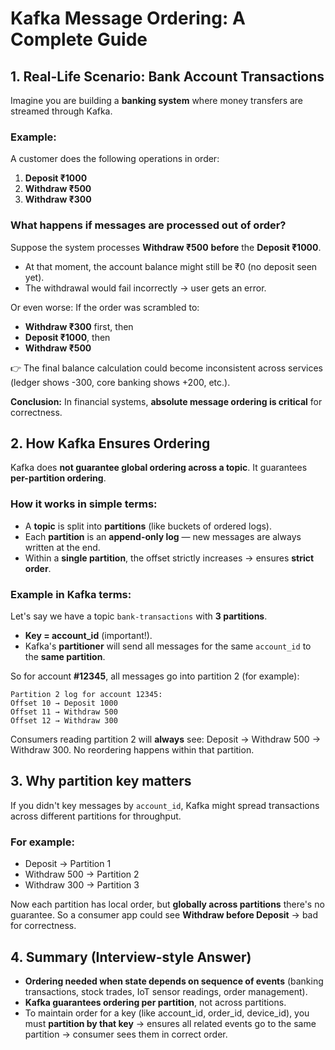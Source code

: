# Kafka Message Ordering: A Complete Guide

## 1. Real-Life Scenario: Bank Account Transactions

Imagine you are building a **banking system** where money transfers are streamed through Kafka.

### Example:
A customer does the following operations in order:
1. **Deposit ₹1000**
2. **Withdraw ₹500**
3. **Withdraw ₹300**

### What happens if messages are processed out of order?

Suppose the system processes **Withdraw ₹500** **before** the **Deposit ₹1000**.
- At that moment, the account balance might still be ₹0 (no deposit seen yet).
- The withdrawal would fail incorrectly → user gets an error.

Or even worse: If the order was scrambled to:
- **Withdraw ₹300** first, then
- **Deposit ₹1000**, then
- **Withdraw ₹500**

👉 The final balance calculation could become inconsistent across services (ledger shows -300, core banking shows +200, etc.).

**Conclusion:** In financial systems, **absolute message ordering is critical** for correctness.

## 2. How Kafka Ensures Ordering

Kafka does **not guarantee global ordering across a topic**. It guarantees **per-partition ordering**.

### How it works in simple terms:
- A **topic** is split into **partitions** (like buckets of ordered logs).
- Each **partition** is an **append-only log** — new messages are always written at the end.
- Within a **single partition**, the offset strictly increases → ensures **strict order**.

### Example in Kafka terms:

Let's say we have a topic `bank-transactions` with **3 partitions**.
- **Key = account_id** (important!).
- Kafka's **partitioner** will send all messages for the same `account_id` to the **same partition**.

So for account **#12345**, all messages go into partition 2 (for example):

```
Partition 2 log for account 12345:
Offset 10 → Deposit 1000
Offset 11 → Withdraw 500
Offset 12 → Withdraw 300
```

Consumers reading partition 2 will **always** see: Deposit → Withdraw 500 → Withdraw 300. No reordering happens within that partition.

## 3. Why partition key matters

If you didn't key messages by `account_id`, Kafka might spread transactions across different partitions for throughput.

### For example:
- Deposit → Partition 1
- Withdraw 500 → Partition 2
- Withdraw 300 → Partition 3

Now each partition has local order, but **globally across partitions** there's no guarantee. So a consumer app could see **Withdraw before Deposit** → bad for correctness.

## 4. Summary (Interview-style Answer)

- **Ordering needed when state depends on sequence of events** (banking transactions, stock trades, IoT sensor readings, order management).
- **Kafka guarantees ordering per partition**, not across partitions.
- To maintain order for a key (like account_id, order_id, device_id), you must **partition by that key** → ensures all related events go to the same partition → consumer sees them in correct order.